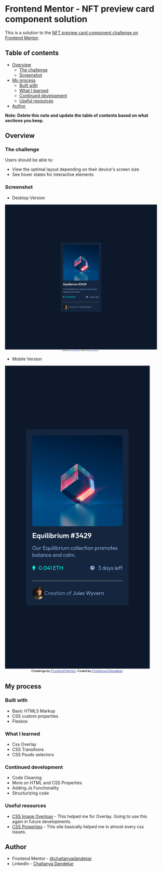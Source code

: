 # Frontend Mentor - NFT preview card component solution

This is a solution to the [NFT preview card component challenge on Frontend Mentor](https://www.frontendmentor.io/challenges/nft-preview-card-component-SbdUL_w0U).

## Table of contents

- [Overview](#overview)
  - [The challenge](#the-challenge)
  - [Screenshot](#screenshot)
- [My process](#my-process)
  - [Built with](#built-with)
  - [What I learned](#what-i-learned)
  - [Continued development](#continued-development)
  - [Useful resources](#useful-resources)
- [Author](#author)

**Note: Delete this note and update the table of contents based on what sections you keep.**

## Overview

### The challenge

Users should be able to:

- View the optimal layout depending on their device's screen size
- See hover states for interactive elements

### Screenshot

 - Desktop Version


![](design/screenshot-final.png)

 - Mobile Version


![](design/screenshot-final-mobile.png)
## My process

### Built with

- Basic HTML5 Markup
- CSS custom properties
- Flexbox

### What I learned

- Css Overlay
- CSS Transitions
- CSS Psudo selectors

### Continued development

- Code Cleaning
- More on HTML and CSS Properties
- Adding Js Functionality
- Structurizing code

### Useful resources

- [CSS Image Overloay](https://www.youtube.com/watch?v=exb2ab72Xhs&t=416s) - This helped me for Overlay. Going to use this again in future developments.
- [CSS Properties](https://www.w3schools.com/css/) - This site basically helped me in almost every css issues.

## Author

- Frontend Mentor - [@chaitanyadandekar](https://www.frontendmentor.io/profile/chaitanyadandekar)
- LinkedIn - [Chaitanya Dandekar](https://www.linkedin.com/in/chaitanya-dandekar-060645205/)
